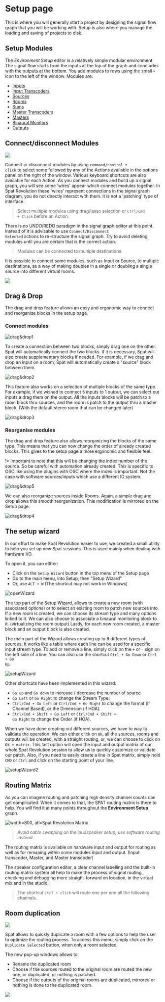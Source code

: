 # Setup page

This is where you will generally start a project by designing the signal flow graph that you will be working with. _Setup_ is also where you manage the loading and saving of projects to disk.

## Setup Modules

The _Environment Setup_ editor is a relatively simple modular environment. The signal flow starts from the inputs at the top of the graph and concludes with the outputs at the bottom. You add modules to rows using the small <code>+</code> icon to the left of the window. Modules are:

* [Inputs](6_Spat_Environment_6_4_Inputs_6_4_Inputs.md)
* [Input Transcoders](6_Spat_Environment_6_5_Input_Transcoder_6_5_Input_Transcoder.md)
* [Sources](6_Spat_Environment_6_6_Source_6_6_Source.md)
* [Rooms](6_Spat_Environment_6_7_Room_6_7_Room.md)
* [Sums]((6_Spat_Environment_6_9_Master_Section.md))
* [Master Transcoders]((6_Spat_Environment_6_9_Master_Section.md))
* [Masters](6_Spat_Environment_6_9_Master_Section.md)
* [Binaural Monitors](6_Spat_Environment_6_9_Master_Section.md?)
* [Outputs](6_Spat_Environment_6_10_Output.md)

## Connect/disconnect Modules

![](include/SpatRevolution_UserGuide_-074.jpg)

Connect or disconnect modules by using <code>command/control + click</code> to select some followed by any of the Actions available in the options panel on the right of the window. Various keyboard shortcuts are also available for each Action. As you connect modules and build up a signal graph, you will see some 'wires' appear which connect modules together. In Spat Revolution these 'wires' represent connections in the signal graph diagram, you do not directly interact with them. It is not a 'patching' type of interface.

> Select multiple modules using drag/lasso selection or <code>Ctrl/Cmd + Click</code> before an Action.

There is no UNDO/REDO paradigm in the signal graph editor at this point. Instead of it is advisable to use <code>Connect/Disconnect Selected</code> actions to re-structure the signal graph. Try to avoid deleting modules until you are certain that is the correct action.

> Modules can be connected to multiple destinations.

It is possible to connect some modules, such as Input or Source, to multiple destinations, as a way of making doubles in a single or doubling a single source into different virtual rooms.

![](include/SpatRevolution_UserGuide_-076.jpg)

## Drag & Drop

The drag and drop feature allows an easy and ergonomic way to connect and reorganize blocks in the setup page.

### Connect modules

![drag&drop1](include/drag&drop1.gif)

To create a connection  between two blocks, simply drag one on the other. Spat will  automatically connect the two blocks. If it is necessary, Spat will also create supplementary blocks if needed. For example, if we drag and drop an input on a room, Spat will automatically create a "source" block  between them.

![drag&drop2](include/drag&drop2.gif)

This feature also works on a selection of multiple blocks of the same type. For example, if we wished to connect 5 inputs to 1 output, we can select our inputs a drag them  on the output. All the inputs blocks will be patch to a room block thru sources, and the room is patch to the output thru a master block. (With the default stereo room that can be changed later)

![drag&drop3](include/drag&drop3.gif)

### Reorganise modules

The drag and drop feature also allows reorganizing the blocks of the same type. This means that you can now change the order of already created blocks. This gives to the setup page a more ergonomic and flexible feel. 

!> Important to note that this will be changing the index number of the source. So be careful with automation already created. This is specific to OSC like using the plugins with OSC where the index is important. Not the case with software sources/inputs which use a different ID system.

![drag&drop5](include/drag&drop5.gif)

We can also reorganize  sources inside Rooms. Again, a simple drag and drop allows this smooth  reorganization. This modification is mirrored on the Setup page.

![drag&drop4](include/drag&drop4.gif)

## The setup wizard

In our effort to make Spat Revolution easier to use, we created a small utility to help you set up new Spat sessions. This is used mainly when dealing with hardware I/O.

To open it, you can either:

- Click on the <code>Setup Wizard</code> button in the top menu of the Setup page
- Go to the main menu, into Setup, then "Setup Wizard"
- Or, use <code>ALT + W</code> (The shortcut may not work in Windows)

![openWizard](include/openWizard.gif)

The top part of the Setup Wizard, allows to create a new room (with associated options) or to select an existing room to patch new sources into. If a new room is created, we can choose its stream type and many options linked to it. We can also choose to associate a binaural monitoring block to it.  (virtualizing the room output) Lastly, for each new room created, a master block and an output block is also created.

The main part of the Wizard allows creating up to 8 different types of sources. It works like a table where each line can be used for a specific input stream type. To add or remove a line, simply click on the <code>+</code> or <code>-</code> sign on the left side of a line. You can also use the shortcut <code>Ctrl + Go Down</code> or <code>Ctrl + Go Up</code>.

![setupWizard](include/setupWizard.gif)

Other shortcuts have been implemented in this wizard:
- <code>Go up</code> and <code>Go down</code> to increase / decrease the number of source
- <code>Go Left</code> or <code>Go Right</code> to change the Stream Type.
- <code>Ctrl/Cmd + Go Left</code> or <code>Ctrl/Cmd + Go Right</code> to change the format (if Channel Based), or the Dimension (if HOA).
- <code>Ctrl/Cmd + Shift + Go Left</code> or <code>Ctrl/Cmd + Shift + Go Right</code> to change the Order (if HOA).

When we have done creating out different sources, we have to way to validate the operation. We can  either click on <code>Ok</code>, all the sources, rooms and outputs will be created, with a straight routing, or, we can choose to click on <code>Ok +  matrix</code>. This last option will open the input and output matrix of our whole Spat Revolution session to allow us to quickly customize or validate our patch. Also, if you need to easily create a line in Spat matrix, simply hold <code>CMD</code> or <code>Ctrl</code> and click on the starting point of your line. 

![setupWizard2](include/setupWizard2.gif)


## Routing Matrix

As you can imagine routing and patching high density channel counts can get complicated. 
When it comes to that, the SPAT routing matrix is there to help. 
You will find it at many points throughout the **Environment Setup** graph.

![width=800, atl=Spat Revolution Matrix](include/SpatRevolution_UserGuide_-031.png)

> *Avoid cable swapping on the loudspeaker setup, use software routing instead.*

The routing matrix is available on hardware input and output for routing  as well as for remaping within some modules input and output. 
(Input transcoder, Master, and Master transcoder)

The speaker configuration editor, a clear channel labelling and the built-in routing matrix system all help to make the process of signal routing, checking and debugging more straight-forward on location, in the virtual mix and in the studio.

> The shortcut <code>Ctrl + click</code> will route one per one all the following channels.

## Room duplication
 
 ![](include/SpatRevolution_duplicate_selected_room.png)
 
 Spat allows to quickly duplicate a room with a few options to help the user
  to optimize the routing process. To access this menu, simply click on the <code>Duplicate Selected</code> button, when only a room selected.
 
 The new pop-up windows allows to:
 * Rename the duplicated room
 * Choose if the sources routed to the original room are routed the new one, or duplicated, or nothing is patched.
 * Choose if the outputs of the original rooms are duplicated, mirrored or nothing is done to the duplicated room.
 
 ![](include/SpatRevolution_duplicateRoom.gif)
